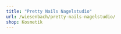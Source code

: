 ```yaml
---
title: "Pretty Nails Nagelstudio"
url: /wiesenbach/pretty-nails-nagelstudio/
shop: Kosmetik
---
```


